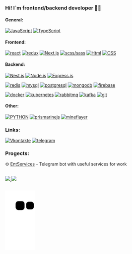 ### Hi! I`m frontend/backend developer 👨‍💻

#### General:
[![JavaScript](https://img.shields.io/badge/-JavaScript-090909?style=for-the-badge&logo=javascript)](https://www.javascript.com)
[![TypeScript](https://img.shields.io/badge/-typescript-090909?style=for-the-badge&logo=typescript)](https://www.typescriptlang.org)

#### Frontend:
[![react](https://img.shields.io/badge/-react-090909?style=for-the-badge&logo=react)](https://reactjs.org)
[![redux](https://img.shields.io/badge/-redux-090909?style=for-the-badge&logo=redux)](https://redux.js.org)
[![Next.js](https://img.shields.io/badge/-Next.js-090909?style=for-the-badge&logo=next.js)](https://nextjs.com)
[![scss/sass](https://img.shields.io/badge/-scss/sass-090909?style=for-the-badge&logo=sass)](https://sass-lang.com)
[![Html](https://img.shields.io/badge/-HTML-090909?style=for-the-badge&logo=html5)](https://ru.wikipedia.org/wiki/HTML)
[![CSS](https://img.shields.io/badge/-CSS-090909?style=for-the-badge&logo=css3)](https://ru.wikipedia.org/wiki/CSS)

#### Backend:
[![Nest.js](https://img.shields.io/badge/-Nest.js-090909?style=for-the-badge&logo=nestjs)](https://nestjs.com)
[![Node.js](https://img.shields.io/badge/-node.js-090909?style=for-the-badge&logo=node.js)](https://nodejs.org/en)
[![Express.js](https://img.shields.io/badge/-express.js-090909?style=for-the-badge&logo=express)](https://expressjs.com)

[![redis](https://img.shields.io/badge/-redis-090909?style=for-the-badge&logo=redis)](https://redis.io)
[![mysql](https://img.shields.io/badge/-mysql-090909?style=for-the-badge&logo=mysql)](https://www.mysql.com)
[![postgresql](https://img.shields.io/badge/-postgresql-090909?style=for-the-badge&logo=postgresql)](https://www.postgresql.org)
[![mongodb](https://img.shields.io/badge/-mongodb-090909?style=for-the-badge&logo=mongodb)](https://mongodb.com)
[![firebase](https://img.shields.io/badge/-firebase-090909?style=for-the-badge&logo=firebase)](https://firebase.google.com)

[![docker](https://img.shields.io/badge/-docker-090909?style=for-the-badge&logo=docker)](https://www.docker.com)
[![kubernetes](https://img.shields.io/badge/-kubernetes-090909?style=for-the-badge&logo=kubernetes)](https://kubernetes.io)
[![rabbitmq](https://img.shields.io/badge/-rabbitmq-090909?style=for-the-badge&logo=rabbitmq)](https://www.rabbitmq.com)
[![kafka](https://img.shields.io/badge/-kafka-090909?style=for-the-badge&logo=apache-kafka)](https://kafka.apache.org)
[![git](https://img.shields.io/badge/-git-090909?style=for-the-badge&logo=git)](https://git-scm.com)

#### Other:
[![PYTHON](https://img.shields.io/badge/-python-090909?style=for-the-badge&logo=python)](https://www.python.org)
[![prismarinejs](https://img.shields.io/badge/-prismarinejs-090909?style=for-the-badge&logo=prismarinejs)](https://prismarinejs.github.io)
[![mineflayer](https://img.shields.io/badge/-mineflayer-090909?style=for-the-badge&logo=mineflayer)](https://prismarinejs.github.io/mineflayer)

### Links:

[![Vkontakte](https://img.shields.io/badge/-Vkontakte-090909?style=for-the-badge&logo=Vk&logoColor=4F7DB3)](https://vk.com/just.close)
[![telegram](https://img.shields.io/badge/-telegram-090909?style=for-the-badge&logo=telegram)](https://t.me/ul1dev)

### Progects:

⚙️ [EntServices](https://t.me/EntServicesBot) - Telegram bot with useful services for work

##

 <div>
  <a href="https://github.com/igor0400">
  <img height="180em" src="https://github-readme-stats.vercel.app/api?username=igor0400&show_icons=true&theme=dark&include_all_commits=true&count_private=true"/>
  <img height="180em" src="https://github-readme-stats.vercel.app/api/top-langs/?username=igor0400&layout=compact&langs_count=7&theme=dark"/>
</div>

 ##
 
![Snake :)](https://github.com/rafaballerini/rafaballerini/blob/output/github-contribution-grid-snake.svg)
